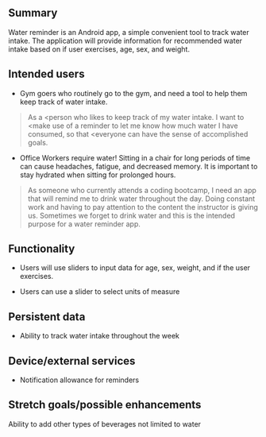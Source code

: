 ## Summary

Water reminder is an Android app, a simple convenient tool to track water intake. The application will provide information 
for recommended water intake based on if user exercises, age, sex, and weight. 


## Intended users
 
 * Gym goers who routinely go to the gym, and need a tool to help them keep track of water intake. 

> As a <person who likes to keep track of my water intake. I want to <make use of a reminder to let me know how much water I have consumed, so that <everyone can have the sense of accomplished goals.

* Office Workers require water! Sitting in a chair for long periods of time can cause headaches, fatigue, and decreased memory. 
  It is important to stay hydrated when sitting for prolonged hours. 

> As someone who currently attends a coding bootcamp, I need an app that will remind me to drink water throughout the day. Doing constant work and having to pay attention to the content the instructor is giving us. Sometimes we forget to drink water and this is the intended purpose for a water reminder app. 
 
## Functionality

* Users will use sliders to input data for age, sex, weight, and if the user exercises. 

* Users can use a slider to select units of measure  

## Persistent data

* Ability to track water intake throughout the week 

    
## Device/external services
 
* Notification allowance for reminders

## Stretch goals/possible enhancements 

Ability to add other types of beverages not limited to water 

